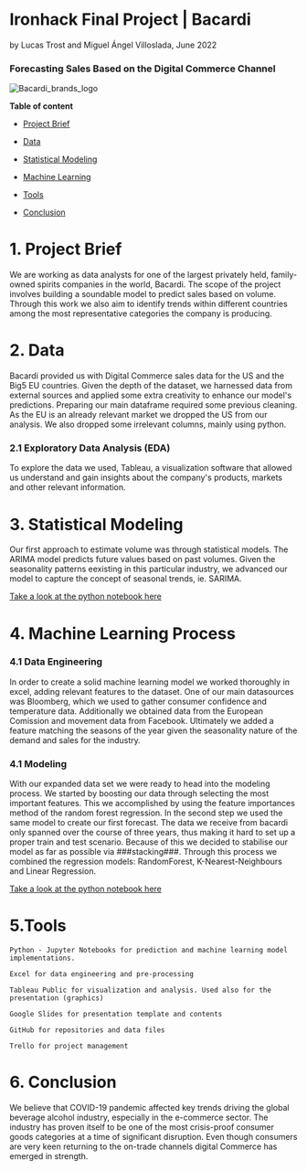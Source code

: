 # Ironhack Final Project | Bacardi #

by Lucas Trost and Miguel Ángel Villoslada, June 2022

### Forecasting Sales Based on the Digital Commerce Channel ###
![Bacardi_brands_logo](https://user-images.githubusercontent.com/103429801/172137582-400a5c1e-e295-465b-8fe8-f9429792afdd.jpeg)

**Table of content**

  - [Project Brief](#section1)

  - [Data](#section2)
  
  - [Statistical Modeling](#section3)

  - [Machine Learning](#section4)

  - [Tools](#section5)
  
  - [Conclusion](#section6)
  
<a id='section1'></a>
# 1. Project Brief

We are working as data analysts for one of the largest privately held, family-owned spirits companies in the world, Bacardi. The scope of the project involves building a soundable model to predict sales based on volume. Through this work we also aim to identify trends within different countries among the most representative categories the company is producing. 

<a id='section2'></a>
# 2. Data

Bacardi provided us with Digital Commerce sales data for the US and the Big5 EU countries. Given the depth of the dataset, we harnessed data from external sources and applied some extra creativity to enhance our model's predictions. Preparing our main dataframe required some previous cleaning. 
As the EU is an already relevant market we dropped the US from our analysis. We also dropped some irrelevant columns, mainly using python.

  ### 2.1 Exploratory Data Analysis (EDA)

To explore the data we used, Tableau, a visualization software that allowed us understand and gain insights about the company's products, markets and   other relevant information.

<a id='section3'></a>
# 3. Statistical Modeling

Our first approach to estimate volume was through statistical models. The ARIMA model predicts future values based on past volumes. Given the seasonality patterns eexisting in this particular industry, we advanced our model to capture the concept of seasonal trends, ie. SARIMA.

[Take a look at the python notebook here](https://github.com/LucasTrost/Ironhack-Final-Project-Bacardi/blob/main/Python%20Notebook/Bacardi_Creating_Model.ipynb)

<a id='section4'></a>
# 4. Machine Learning Process

  ### 4.1 Data Engineering 

In order to create a solid machine learning model we worked thoroughly in excel, adding relevant features to the dataset. One of our main datasources was Bloomberg, which we used to gather consumer confidence and temperature data. Additionally we obtained data from the European Comission and movement data from Facebook. Ultimately we added a feature matching the seasons of the year given the seasonality nature of the demand and sales for the industry.   

  ### 4.1 Modeling
  
 With our expanded data set we were ready to head into the modeling process. We started by boosting our data through selecting the most important features. This we accomplished by using the feature importances method of the random forest regression. In the second step we used the same model to create our first forecast.  The data we receive from bacardi only spanned over the course of three years, thus making it hard to set up a proper train and test scenario. Because of this we decided to stabilise our model as far as possible via ###stacking###. Through this process we combined the regression models: RandomForest, K-Nearest-Neighbours and Linear Regression. 


[Take a look at the python notebook here](https://github.com/LucasTrost/Ironhack-Final-Project-Bacardi/blob/main/Python%20Notebook/Bacardi_Creating_Model.ipynb)

<a id='section5'></a>  
# 5.Tools

    Python - Jupyter Notebooks for prediction and machine learning model implementations.

    Excel for data engineering and pre-processing

    Tableau Public for visualization and analysis. Used also for the presentation (graphics)

    Google Slides for presentation template and contents

    GitHub for repositories and data files
    
    Trello for project management

<a id='section6'></a> 
# 6. Conclusion

We believe that COVID-19 pandemic affected key trends driving the global beverage alcohol industry, especially in the e-commerce sector. The industry has proven itself to be one of the most crisis-proof consumer goods categories at a time of significant disruption. Even though consumers are very keen returning to the on-trade channels digital Commerce has emerged in strength. 



